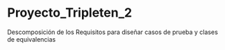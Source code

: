 # Proyecto_Tripleten_2
Descomposición de los Requisitos para diseñar casos de prueba y clases de equivalencias
